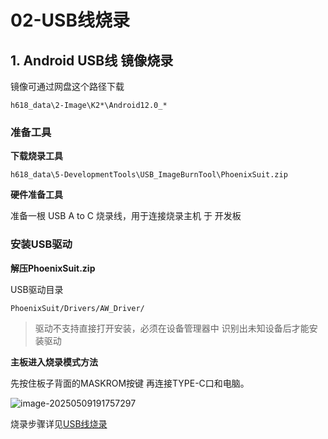 # 02-USB线烧录

## 1. Android USB线 镜像烧录

镜像可通过网盘这个路径下载

``` 
h618_data\2-Image\K2*\Android12.0_*
```



### 准备工具

**下载烧录工具**

```
h618_data\5-DevelopmentTools\USB_ImageBurnTool\PhoenixSuit.zip
```

**硬件准备工具**

准备一根 USB A to C 烧录线，用于连接烧录主机 于 开发板



### 安装USB驱动

**解压PhoenixSuit.zip**

USB驱动目录

```
PhoenixSuit/Drivers/AW_Driver/
```

> 驱动不支持直接打开安装，必须在设备管理器中 识别出未知设备后才能安装驱动



**主板进入烧录模式方法**

先按住板子背面的MASKROM按键 再连接TYPE-C口和电脑。

![image-20250509191757297](http://tanzhtanzh.oss-cn-shenzhen.aliyuncs.com/img/image-20250509191757297.png)

烧录步骤详见[USB线烧录](../../../common\zh\全志烧录\USB线烧录.md)


